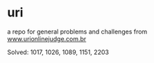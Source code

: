 # uri
a repo for general problems and challenges from www.urionlinejudge.com.br

Solved: 1017, 1026, 1089, 1151, 2203
